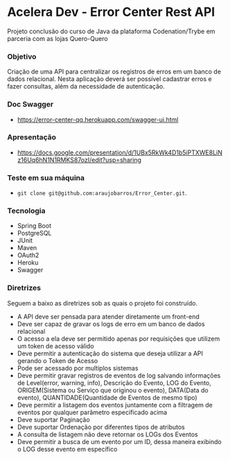# Acelera Dev - Error Center Rest API
Projeto conclusão do curso de Java da plataforma Codenation/Trybe em parceria com as lojas Quero-Quero

### Objetivo

Criação de uma API para centralizar os registros de erros em um banco de dados relacional.
Nesta aplicação deverá ser possível cadastrar erros e fazer consultas, além da necessidade de autenticação.

### Doc Swagger

- https://error-center-qq.herokuapp.com/swagger-ui.html

### Apresentação
- https://docs.google.com/presentation/d/1UBx5RkWk4D1b5iPTXWE8LiNz16Uq6hN1N1RMKS87ozI/edit?usp=sharing


### Teste em sua máquina
- `git clone git@github.com:araujobarros/Error_Center.git`.


### Tecnologia

- Spring Boot
- PostgreSQL
- JUnit
- Maven
- OAuth2
- Heroku
- Swagger

### Diretrizes

Seguem a baixo as diretrizes sob as quais o projeto foi construído.

* A API deve ser pensada para atender diretamente um front-end
* Deve ser capaz de gravar os logs de erro em um banco de dados relacional
* O acesso a ela deve ser permitido apenas por requisições que utilizem um token de acesso válido &nbsp;
* Deve permitir a autenticação do sistema que deseja utilizar a API gerando o Token de Acesso
* Pode ser acessado por multiplos sistemas
* Deve permitir gravar registros de eventos de log salvando informações de Level(error, warning, info), Descrição do Evento, LOG do Evento, ORIGEM(Sistema ou Serviço que originou o evento), DATA(Data do evento), QUANTIDADE(Quantidade de Eventos de mesmo tipo)
* Deve permitir a listagem dos eventos juntamente com a filtragem de eventos por qualquer parâmetro especificado acima
* Deve suportar Paginação
* Deve suportar Ordenação por diferentes tipos de atributos
* A consulta de listagem não deve retornar os LOGs dos Eventos
* Deve permitir a busca de um evento por um ID, dessa maneira exibindo o LOG desse evento em específico
